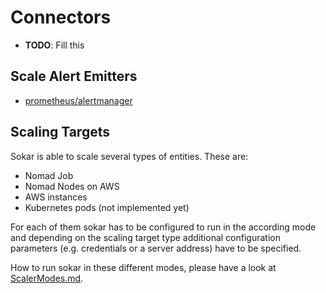 # Connectors

- **TODO**: Fill this

## Scale Alert Emitters

- [prometheus/alertmanager](https://prometheus.io/docs/alerting/alertmanager/)

## Scaling Targets

Sokar is able to scale several types of entities. These are:

- Nomad Job
- Nomad Nodes on AWS
- AWS instances
- Kubernetes pods (not implemented yet)

For each of them sokar has to be configured to run in the according mode and depending on the scaling target type additional configuration parameters (e.g. credentials or a server address) have to be specified.

How to run sokar in these different modes, please have a look at [ScalerModes.md](ScalerModes.md).
